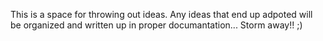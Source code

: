 This is a space for throwing out ideas. Any ideas that end up adpoted will be organized and written up in proper documantation... Storm away!! ;)
